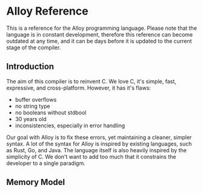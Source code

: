 # Alloy Reference
This is a reference for the Alloy programming language. Please note that the language is in constant development,
therefore this reference can become outdated at any time, and it can be days before it is updated to the current stage
of the compiler.

## Introduction
The aim of this compiler is to reinvent C. We love C, it's simple, fast, expressive, and cross-platform. However, it
has it's flaws:

* buffer overflows
* no string type
* no booleans without stdbool
* 30 years old
* inconsistencies, especially in error handling

Our goal with Alloy is to fix these errors, yet maintaining a cleaner, simpler syntax.
A lot of the syntax for Alloy is inspired by existing languages, such as Rust, Go, and Java. The language itself is
also heavily inspired by the simplicity of C. We don't want to add too much that it constrains the developer to a single paradigm.

## Memory Model
